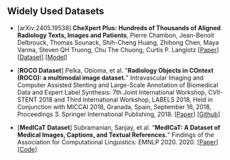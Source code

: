 ## Widely Used Datasets 


* [arXiv:2405.19538] **CheXpert Plus: Hundreds of Thousands of Aligned Radiology Texts, Images and Patients**, 
  Pierre Chambon, Jean-Benoit Delbrouck, Thomas Sounack, Shih-Cheng Huang, Zhihong Chen, Maya Varma, Steven QH Truong, Chu The Chuong, Curtis P. Langlotz
  [[Paper](https://arxiv.org/abs/2405.19538)]
  [[Dataset](https://stanfordaimi.azurewebsites.net/datasets/5158c524-d3ab-4e02-96e9-6ee9efc110a1)]
  [[Model](https://github.com/Stanford-AIMI/chexpert-plus)] 

* [**ROCO Dataset**] Pelka, Obioma, et al. "**Radiology Objects in COntext (ROCO): a multimodal image dataset.**" Intravascular Imaging and Computer Assisted Stenting and Large-Scale Annotation of Biomedical Data and Expert Label Synthesis: 7th Joint International Workshop, CVII-STENT 2018 and Third International Workshop, LABELS 2018, Held in Conjunction with MICCAI 2018, Granada, Spain, September 16, 2018, Proceedings 3. Springer International Publishing, 2018.
  [[Paper](https://link.springer.com/chapter/10.1007/978-3-030-01364-6_20)]
  [[Github](https://github.com/razorx89/roco-dataset)] 


* [**MedICaT Dataset**] Subramanian, Sanjay, et al. "**MedICaT: A Dataset of Medical Images, Captions, and Textual References.**" Findings of the Association for Computational Linguistics: EMNLP 2020. 2020.
  [[Paper](https://aclanthology.org/2020.findings-emnlp.191/)]
  [[Code](https://github.com/allenai/medicat)]

